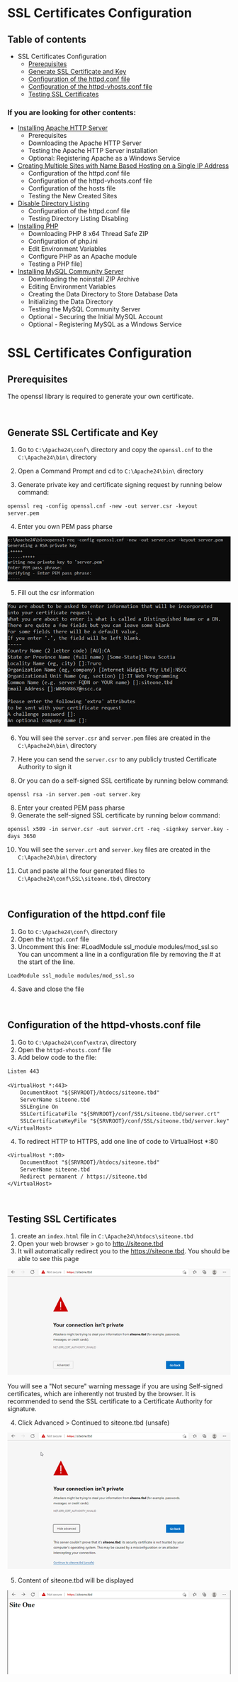 # **SSL Certificates Configuration**


## Table of contents
* SSL Certificates Configuration
    * [Prerequisites](#sslPre)
    * [Generate SSL Certificate and Key ](#sslConfOne)
    * [Configuration of the httpd.conf file](#sslConfTwo)
    * [Configuration of the httpd-vhosts.conf file](#sslConfThree)
    * [Testing SSL Certificates](#sslTest)

### If you are looking for other contents:

* [Installing Apache HTTP Server](../ApacheHTTPServer)
    * Prerequisites
    * Downloading the Apache HTTP Server
    * Testing the Apache HTTP Server installation
    * Optional: Registering Apache as a Windows Service
* [Creating Multiple Sites with Name Based Hosting on a Single IP Address](../MultipleSites)
    * Configuration of the httpd.conf file
    * Configuration of the httpd-vhosts.conf file
    * Configuration of the hosts file
    * Testing the New Created Sites
* [Disable Directory Listing](../DirectoryListing)
    * Configuration of the httpd.conf file
    * Testing Directory Listing Disabling
* [Installing PHP](../PHP)
    * Downloading PHP 8 x64 Thread Safe ZIP
    * Configuration of php.ini
    * Edit Environment Variables
    * Configure PHP as an Apache module
    * Testing a PHP file]
* [Installing MySQL Community Server](../MySQL)
    * Downloading the noinstall ZIP Archive
    * Editing Environment Variables
    * Creating the Data Directory to Store Database Data
    * Initializing the Data Directory
    * Testing the MySQL Community Server
    * Optional - Securing the Initial MySQL Account
    * Optional - Registering MySQL as a Windows Service



# SSL Certificates Configuration <a id="ssl"></a>

## Prerequisites <a id="sslPre"></a>
The openssl library is required to generate your own certificate. 

<br>

## Generate SSL Certificate and Key <a id="sslConfOne"></a>
1. Go to `C:\Apache24\conf\` directory and copy the `openssl.cnf` to the `C:\Apache24\bin\` directory

2. Open a Command Prompt and cd to `C:\Apache24\bin\` directory
3. Generate private key and certificate signing request by running below command:
```
openssl req -config openssl.cnf -new -out server.csr -keyout server.pem
```
4. Enter you own PEM pass pharse

![PEM pass pharse](/images/pem.PNG)

5. Fill out the csr information

![fill out the csr information](/images/csr.png)

6. You will see the `server.csr` and `server.pem` files are created in the 
`C:\Apache24\bin\` directory

6. Here you can send the `server.csr` to any publicly trusted Certificate Authority to sign it

7. Or you can do a self-signed SSL certificate by running below command:

```
openssl rsa -in server.pem -out server.key
```

8. Enter your created PEM pass pharse
9. Generate the self-signed SSL certificate by running below command:
```
openssl x509 -in server.csr -out server.crt -req -signkey server.key -days 3650
```
10. You will see the `server.crt` and `server.key` files are created in the 
`C:\Apache24\bin\` directory

11. Cut and paste all the four generated files  to `C:\Apache24\conf\SSL\siteone.tbd\` directory

<br>

## Configuration of the httpd.conf file<a id="sslConfTwo"></a>
1. Go to `C:\Apache24\conf\` directory
2. Open the `httpd.conf` file
3. Uncomment this line: #LoadModule ssl_module modules/mod_ssl.so
<br>You can uncomment a line in a configuration file by removing the # at the start of the line.
```
LoadModule ssl_module modules/mod_ssl.so
```

4. Save and close the file 

<br>

## Configuration of the httpd-vhosts.conf file<a id="sslConfThree"></a>
1. Go to `C:\Apache24\conf\extra\` directory
2. Open the `httpd-vhosts.conf` file
3. Add below code to the file:
```
Listen 443

<VirtualHost *:443>
    DocumentRoot "${SRVROOT}/htdocs/siteone.tbd"
    ServerName siteone.tbd
    SSLEngine On
    SSLCertificateFile "${SRVROOT}/conf/SSL/siteone.tbd/server.crt"
    SSLCertificateKeyFile "${SRVROOT}/conf/SSL/siteone.tbd/server.key"
</VirtualHost>

```
4. To redirect HTTP to HTTPS, add one line of code to VirtualHost *:80

```
<VirtualHost *:80>
    DocumentRoot "${SRVROOT}/htdocs/siteone.tbd"
    ServerName siteone.tbd
    Redirect permanent / https://siteone.tbd
</VirtualHost>

```

<br>
 
## Testing SSL Certificates <a id="sslTest"></a>
1. create an  `index.html` file in `C:\Apache24\htdocs\siteone.tbd` 
2. Open your web browser > go to http://siteone.tbd
3. It will automatically redirect you to the https://siteone.tbd. You should be able to see this page 

![SSL inserted](/images/ssl1.png)

You will see a "Not secure" warning message if you are using Self-signed certificates, which are inherently not trusted by the browser. It is recommended to send the SSL certificate to a Certificate Authority for signature.

4. Click Advanced > Continued to siteone.tbd (unsafe)

![click advanced](/images/ssl2.png)

5. Content of siteone.tbd will be displayed

![content of siteone.tbd](/images/ssl3.png)

